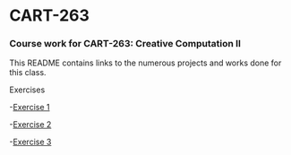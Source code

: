 # CART-263
### Course work for CART-263: Creative Computation II

This README contains links to the numerous projects and works done for this class.

Exercises

-[Exercise 1](https://danielcacatian.github.io/CART-263/exercises/exercise1/)

-[Exercise 2](https://danielcacatian.github.io/CART-263/exercises/exercise2/)

-[Exercise 3](https://danielcacatian.github.io/CART-263/exercises/exercise3/)
